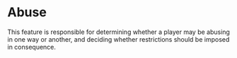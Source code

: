 # Abuse
This feature is responsible for determining whether a player may be abusing in one way or another,
and deciding whether restrictions should be imposed in consequence.
